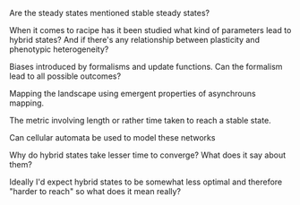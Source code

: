 Are the steady states mentioned stable steady states?

When it comes to racipe has it been studied what kind of parameters lead to hybrid states? And if there's any relationship between plasticity and phenotypic heterogeneity?

Biases introduced by formalisms and update functions. Can the formalism lead to all possible outcomes?

Mapping the landscape using emergent properties of asynchrouns mapping.

The metric involving length or rather time taken to reach a stable state.

Can cellular automata be used to model these networks   



Why do hybrid states take lesser time to converge? What does it say about them? 

Ideally I'd expect hybrid states to be somewhat less optimal and therefore "harder to reach" so what does it mean really? 
